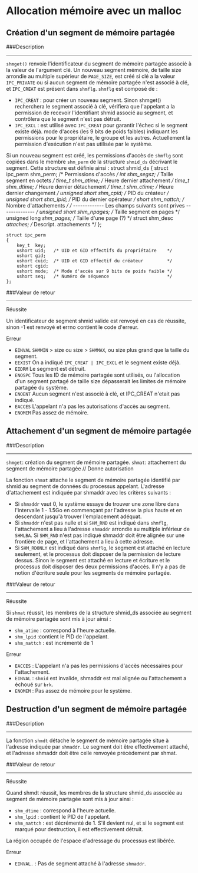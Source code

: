 Allocation mémoire avec un malloc
=================================

Création d'un segment de mémoire partagée
-----------------------------------------

###Description
- - - - - - - - 

`shmget()` renvoie l'identificateur du segment de mémoire partagée associé à la valeur de l'argument clé. Un nouveau segment mémoire, de taille size arrondie au multiple supérieur de `PAGE_SIZE`, est créé si clé a la valeur `IPC_PRIVATE` ou si aucun segment de mémoire partagée n'est associé à clé, et `IPC_CREAT` est présent dans `shmflg`.
`shmflg` est composé de :

- `IPC_CREAT` : pour créer un nouveau segment. Sinon shmget() recherchera le segment associé à clé, vérifiera que l'appelant a la permission de recevoir l'identifiant shmid associé au segment, et contrôlera que le segment n'est pas détruit.
- `IPC_EXCL` : est utilisé avec `IPC_CREAT` pour garantir l'échec si le segment existe déjà.
mode d'accès (les 9 bits de poids faibles) indiquant les permissions pour le propriétaire, le groupe et les autres. Actuellement la permission d'exécution n'est pas utilisée par le système.

Si un nouveau segment est créé, les permissions d'accès de `shmflg` sont copiées dans le membre `shm_perm` de la structure `shmid_ds` décrivant le segment. Cette structure est définie ainsi :
	struct shmid_ds {
  		struct          ipc_perm shm_perm; /* Permissions d'accès       */
  		int             shm_segsz;         /* Taille segment en octets  */
  		time_t          shm_atime;         /* Heure dernier attachement */
  		time_t          shm_dtime;         /* Heure dernier détachement */
  		time_t          shm_ctime;         /* Heure dernier changement  */
	  	unsigned short  shm_cpid;          /* PID du créateur           */
		unsigned short  shm_lpid;          /* PID du dernier opérateur  */
  		short           shm_nattch;        /* Nombre d'attachements     */
  		/* ------------- Les champs suivants sont prives -------------- */
  		unsigned short  shm_npages;        /* Taille segment en pages   */
  		unsigned long   *shm_pages;        /* Taille d'une page (?)     */
  		struct shm_desc *attaches;         /* Descript. attachements    */
	};


	struct ipc_perm
	{
  		key_t  key;
  		ushort uid;   /* UID et GID effectifs du propriétaire    */
  		ushort gid;
  		ushort cuid;  /* UID et GID effectif du créateur         */
  		ushort cgid;
  		ushort mode;  /* Mode d'accès sur 9 bits de poids faible */
  		ushort seq;   /* Numéro de séquence                      */
	};
	
	

###Valeur de retour
- - - - - - - - 

Réussite

Un identificateur de segment shmid valide est renvoyé en cas de réussite, sinon -1 est renvoyé et errno contient le code d'erreur.

Erreur

- `EINVAL` `SHMMIN` > size ou size > `SHMMAX`, ou size plus grand que la taille du segment.
- `EEXIST` On a indiqué `IPC_CREAT | IPC_EXCL` et le segment existe déjà.
- `EIDRM` Le segment est détruit.
- `ENOSPC` Tous les ID de mémoire partagée sont utilisés, ou l'allocation d'un segment partagé de taille size dépasserait les limites de mémoire partagée du système.
- `ENOENT` Aucun segment n'est associé à clé, et IPC_CREAT n'etait pas indiqué.
- `EACCES` L'appelant n'a pas les autorisations d'accès au segment.
- `ENOMEM` Pas assez de mémoire.



Attachement d'un segment de mémoire partagée
-----------------------------------------

###Description
- - - - - - - - 

`shmget`: création du segment de mémoire partagée.
`shmat`: attachement du segment de mémoire partagée // Donne autorisation 

La fonction `shmat` attache le segment de mémoire partagée identifié par shmid au segment de données du processus appelant. L'adresse d'attachement est indiquée par shmaddr avec les critères suivants :

 - Si `shmaddr` vaut 0, le système essaye de trouver une zone libre dans l'intervalle 1 - 1.5Go en commençant par l'adresse la plus haute et en descendant jusqu'à trouver l'emplacement adéquat.
 - Si `shmaddr` n'est pas nulle et si `SHM_RND` est indiqué dans `shmflg`, l'attachement a lieu à l'adresse `shmaddr` arrondie au multiple inférieur de `SHMLBA`. Si `SHM_RND` n'est pas indiqué shmaddr doit être alignée sur une frontière de page, et l'attachement a lieu à cette adresse.
 - Si `SHM_RDONLY` est indiqué dans `shmflg`, le segment est attaché en lecture seulement, et le processus doit disposer de la permission de lecture dessus. Sinon le segment est attaché en lecture et écriture et le processus doit disposer des deux permissions d'accès. Il n'y a pas de notion d'écriture seule pour les segments de mémoire partagée.
	
	
###Valeur de retour
- - - - - - - - 

Réussite
	
Si `shmat` réussit, les membres de la structure shmid_ds associée au segment de mémoire partagée sont mis à jour ainsi :

- `shm_atime` : correspond à l'heure actuelle.
- `shm_lpid` :contient le PID de l'appelant.
- `shm_nattch` : est incrémenté de 1
	
Erreur

- `EACCES` : L'appelant n'a pas les permissions d'accès nécessaires pour l'attachement.
- `EINVAL` : `shmid` est invalide, shmaddr est mal alignée ou l'attachement a échoué sur `brk`.
- `ENOMEM` : Pas assez de mémoire pour le système.
	

Destruction d'un segment de mémoire partagée
--------------------------------------------

###Description
- - - - - - - - 

La fonction `shmdt` détache le segment de mémoire partagée situe à l'adresse indiquée par `shmaddr`. Le segment doit être effectivement attaché, et l'adresse shmaddr doit être celle renvoyée précédement par shmat.


###Valeur de retour
- - - - - - - - 

Réussite
	
Quand shmdt réussit, les membres de la structure shmid_ds associée au segment de mémoire partagée sont mis à jour ainsi :
- `shm_dtime` : correspond à l'heure actuelle.
- `shm_lpid` : contient le PID de l'appelant.
- `shm_nattch` : est décrémenté de 1. S'il devient nul, et si le segment est marqué pour destruction, il est effectivement détruit.


La région occupée de l'espace d'adressage du processus est libérée.
		
Erreur	
- `EINVAL.` : Pas de segment attaché à l'adresse `shmaddr`.